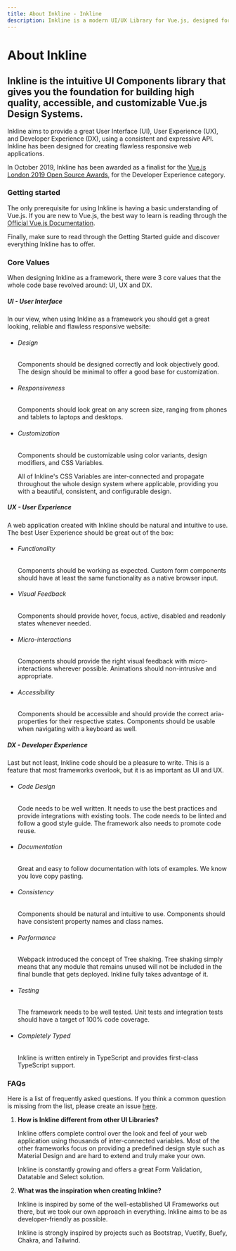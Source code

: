 ```yaml
---
title: About Inkline - Inkline
description: Inkline is a modern UI/UX Library for Vue.js, designed for creating flawless content-rich responsive web applications.
---
```


# About Inkline
## Inkline is the intuitive UI Components library that gives you the foundation for building high quality, accessible, and customizable Vue.js Design Systems.

Inkline aims to provide a great User Interface (UI), User Experience (UX), and Developer Experience (DX), using a consistent and expressive API. Inkline has been designed for creating flawless responsive web applications.

In October 2019, Inkline has been awarded as a finalist for the <a href="https://osawards.com/vue/" rel="nofollow">Vue.js London 2019 Open Source Awards</a>, for the Developer Experience category.

### Getting started
The only prerequisite for using Inkline is having a basic understanding of Vue.js. If you are new to Vue.js, the best way to learn is reading through the <a href="https://vuejs.org/v2/guide/" rel="nofollow" target="_blank">Official Vue.js Documentation</a>.

Finally, make sure to read through the <router-link :to="{ name: 'docs-introduction' }">Getting Started</router-link> guide and discover everything Inkline has to offer.

### Core Values
When designing Inkline as a framework, there were 3 core values that the whole code base revolved around: UI, UX and DX.

##### **UI** - User Interface
In our view, when using Inkline as a framework you should get a great looking, reliable and flawless responsive website:

- ###### Design
    <p>Components should be designed correctly and look objectively good. The design should be minimal to offer a good base for customization.</p>
- ###### Responsiveness
    <p>Components should look great on any screen size, ranging from phones and tablets to laptops and desktops.</p>
- ###### Customization
    <p>Components should be customizable using color variants, design modifiers, and CSS Variables.</p>
    <p>All of Inkline's CSS Variables are inter-connected and propagate throughout the whole design system where applicable, providing you with a beautiful, consistent, and configurable design.</p>

##### **UX** - User Experience
A web application created with Inkline should be natural and intuitive to use. The best User Experience should be great out of the box:

- ###### Functionality
    <p>Components should be working as expected. Custom form components should have at least the same functionality as a native browser input.</p>
- ###### Visual Feedback
    <p>Components should provide hover, focus, active, disabled and readonly states whenever needed.</p>
- ###### Micro-interactions
    <p>Components should provide the right visual feedback with micro-interactions wherever possible. Animations should non-intrusive and appropriate.</p>
- ###### Accessibility
    <p>Components should be accessible and should provide the correct aria-properties for their respective states. Components should be usable when navigating with a keyboard as well.</p>

##### **DX** - Developer Experience
Last but not least, Inkline code should be a pleasure to write. This is a feature that most frameworks overlook, but it is as important as UI and UX.

- ###### Code Design
    <p>Code needs to be well written. It needs to use the best practices and provide integrations with existing tools. The code needs to be linted and follow a good style guide. The framework also needs to promote code reuse.</p>
- ###### Documentation
    <p>Great and easy to follow documentation with lots of examples. We know you love copy pasting.</p>
- ###### Consistency
    <p>Components should be natural and intuitive to use. Components should have consistent property names and class names.</p>
- ###### Performance
    <p>Webpack introduced the concept of Tree shaking. Tree shaking simply means that any module that remains unused will not be included in the final bundle that gets deployed. Inkline fully takes advantage of it.</p>
- ###### Testing
    <p>The framework needs to be well tested. Unit tests and integration tests should have a target of 100% code coverage.</p>
- ###### Completely Typed
    <p>Inkline is written entirely in TypeScript and provides first-class TypeScript support.</p>

### FAQs
Here is a list of frequently asked questions. If you think a common question is missing from the list, please create an issue <a href="https://github.com/inkline/inkline/issues" rel="nofollow">here</a>.

1. **How is Inkline different from other UI Libraries?**
    <p>Inkline offers complete control over the look and feel of your web application using thousands of inter-connected variables. Most of the other frameworks focus on providing a predefined design style such as Material Design and are hard to extend and truly make your own.</p>
    <p>Inkline is constantly growing and offers a great Form Validation, Datatable and Select solution.</p>
2. **What was the inspiration when creating Inkline?**
    <p>Inkline is inspired by some of the well-established UI Frameworks out there, but we took our own approach in everything. Inkline aims to be as developer-friendly as possible.</p>
   <p>Inkline is strongly inspired by projects such as Bootstrap, Vuetify, Buefy, Chakra, and Tailwind.</p>

